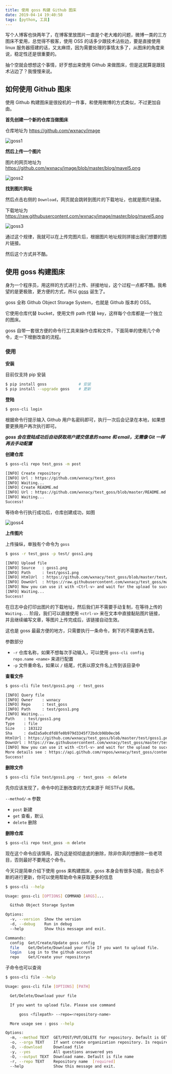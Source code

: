 ```yaml
---
title: 使用 goss 构建 Github 图床
date: 2019-04-14 19:40:58
tags: [python, 工具]
---
```


写个人博客也快两年了，在博客里放图片一直是个老大难的问题，微博一类的三方图床不爱用，总觉得不极客，使用 OSS 的话多少跟技术沾些边，要是直接使用 linux 服务器搭建的话，又太麻烦，因为需要处理的事情太多了，从图床的角度来说，稳定性还是很重要的。

<!-- more -->

抽个空就会想想这个事情，好歹想出来使用 Github 来做图床，但是这就算是跟技术沾边了？我慢慢来说。

<!-- toc -->

## 如何使用 Github 图床

使用 Github 构建图床是很投机的一件事，和使用微博的方式类似，不过更加自由。

**首先创建一个新的仓库当做图床**

仓库地址为 https://github.com/wxnacy/image

![goss1](https://raw.githubusercontent.com/wxnacy/image/master/blog/goss1_762.png)

**然后上传一个图片**

图片的网页地址为 https://github.com/wxnacy/image/blob/master/blog/mavel5.png

![goss2](https://raw.githubusercontent.com/wxnacy/image/master/blog/goss2_1005.png)

**找到图片网址**

然后点击右侧的 `Download`，网页就会跳转到图片的下载地址，也就是图片链接。

下载地址为 https://raw.githubusercontent.com/wxnacy/image/master/blog/mavel5.png

![goss3](https://raw.githubusercontent.com/wxnacy/image/master/blog/goss3_987.png)

通过这个规律，我就可以在上传完图片后，根据图片地址规则拼接出我们想要的图片链接。

然后这个方式并不酷。

## 使用 goss 构建图床

身为一个程序员，用这样的方式进行上传、拼接地址，这个过程一点都不酷。我希望的是更极致，更方便的方式，所以 [goss](https://github.com/wxnacy/goss) 诞生了。

goss 全称 Github Object Storage System，也就是 Github 版本的 OSS。

它使用仓库代替 bucket，使用文件 path 代替 key，这样每个仓库都是一个独立的图床。

goss 自带一套很方便的命令行工具来操作仓库和文件，下面简单的使用几个命令，走一下增删改查的流程。

### 使用

**安装**

目前仅支持 pip 安装

```bash
$ pip install goss              # 安装
$ pip install --upgrade goss    # 更新
```

**登陆**

```bash
$ goss-cli login
```

根据命令行提示输入 Github 用户名密码即可，执行一次后会记录在本地，如果想要更换用户再次执行即可。

***goss 会在登陆成功后自动获取用户提交信息的 name 和 email，无需像 Git 一样再去手动配置***

**创建仓库**

```bash
$ goss-cli repo test_goss -m post

[INFO] Create repository
[INFO] Url : https://github.com/wxnacy/test_goss
[INFO] Waiting...
[INFO] Create README.md
[INFO] Url : https://github.com/wxnacy/test_goss/blob/master/README.md
[INFO] Waiting...
Success!
```

等待命令行执行成功后，仓库创建成功，如图

![goss4](https://raw.githubusercontent.com/wxnacy/image/master/blog/goss4_1000.png)

**上传图片**

上传操纵，单独有个命令为 `goss`

```bash
$ goss -r test_goss -p test/ goss1.png

[INFO] Upload file
[INFO] Source   : goss1.png
[INFO] Path     : test/goss1.png
[INFO] HtmlUrl  : https://github.com/wxnacy/test_goss/blob/master/test/goss1.png
[INFO] DownUrl  : https://raw.githubusercontent.com/wxnacy/test_goss/master/test/goss1.png
[INFO] Now you can use it with <Ctrl-v> and wait for the upload to succeed.
[INFO] Waiting...
Success!
```

在日志中会打印出图片的下载地址，然后我们并不需要手动复制，在等待上传的 `Waiting...` 阶段，我们可以直接使用 `<ctrl-v>` 来在文本中直接黏贴图片链接，并且继续编写文章，等图片上传完成后，该链接自动生效。

这也是 goss 最最方便的地方，只需要执行一条命令，剩下的不需要再去管。

参数部分

- `-r` 仓库名称，如果不想每次手动输入，可以使用 `goss-cli config repo.name <name>` 来进行配置
- `-p` 文件重命名，如果以 `/` 结尾，代表以原文件名上传到该目录中

**查看文件**

```bash
$ goss-cli file test/goss1.png -r test_goss

[INFO] Query file
[INFO] Owner    : wxnacy
[INFO] Repo     : test_goss
[INFO] Path     : test/goss1.png
[INFO] Waiting...
Path    : test/goss1.png
Type    : file
Size    : 183122
Sha     : dad2a5a0cdfd8fe0b979d3345f72bdcb98b0ecb6
HtmlUrl : https://github.com/wxnacy/test_goss/blob/master/test/goss1.png
DownUrl : https://raw.githubusercontent.com/wxnacy/test_goss/master/test/goss1.png
[INFO] Now you can use it with <Ctrl-v> and wait for the upload to succeed.
More details see : https://api.github.com/repos/wxnacy/test_goss/contents/test/goss1.png?ref=master
Success!
```

**删除文件**

```bash
$ goss-cli file test/goss1.png -r test_goss -m delete
```

先你应该发现了，命令中的正删改查的方式来源于 RESTFul 风格。

`--method/-m` 参数
- `post` 新建
- `get` 查看，默认
- `delete` 删除

**删除仓库**

```bash
$ goss-cli repo test_goss -m delete
```

现在这个命令应该慎用，因为这是彻彻底底的删除，除非你真的想删除一些老项目，否则最好不要用这个命令。

今天只是简单介绍下使用 goss 来构建图床，goss 本身会有很多功能，我也会不断的进行更新，你可以使用帮助命令来获取更多的信息

```bash
$ goss-cli --help

Usage: goss-cli [OPTIONS] COMMAND [ARGS]...

  Github Object Storage System

Options:
  -v, --version  Show the version
  -d, --debug    Run in debug
  --help         Show this message and exit.

Commands:
  config  Get/Create/Update goss config
  file    Get/Delete/Download your file If you want to upload file.
  login   Log in to the github account
  repo    Get/Create your repositorys
```

子命令也可以查询

```bash
$ goss-cli file --help

Usage: goss-cli file [OPTIONS] [PATH]

  Get/Delete/Download your file

  If you want to upload file. Please use command

      goss <filepath> --repo=<repository-name>

  More usage see : goss --help

Options:
  -m, --method TEXT  GET/POST/PUT/DELETE for repository. Default is GET
  -o, --orga TEXT    If want create organization repository. Is required
  -D, --download     Download file
  -y, --yes          All questions answered yes
  -O, --output TEXT  Download name. Default is file name
  -r, --repo TEXT    Repository name  [required]
  --help             Show this message and exit.
```
